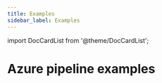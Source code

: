 ```yaml
---
title: Examples
sidebar_label: Examples
---
```


import DocCardList from '@theme/DocCardList';

# Azure pipeline examples

<DocCardList />
